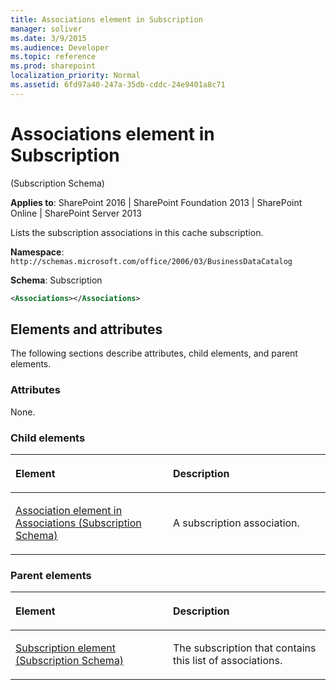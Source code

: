 ```yaml
---
title: Associations element in Subscription
manager: soliver
ms.date: 3/9/2015
ms.audience: Developer
ms.topic: reference
ms.prod: sharepoint
localization_priority: Normal
ms.assetid: 6fd97a40-247a-35db-cddc-24e9401a8c71
---
```


# Associations element in Subscription 

(Subscription Schema)

**Applies to**: SharePoint 2016 | SharePoint Foundation 2013 | SharePoint Online | SharePoint Server 2013

Lists the subscription associations in this cache subscription.

**Namespace**: `http://schemas.microsoft.com/office/2006/03/BusinessDataCatalog`

**Schema**: Subscription

```XML
<Associations></Associations>
```

## Elements and attributes

The following sections describe attributes, child elements, and parent elements.

### Attributes

None.

### Child elements

<table>
<colgroup>
<col width="50%" />
<col width="50%" />
</colgroup>
<thead>
<tr class="header">
<th align="left"><p>Element</p></th>
<th align="left"><p>Description</p></th>
</tr>
</thead>
<tbody>
<tr class="odd">
<td align="left"><p><span sdata="link"><a href="association-element-in-associations-subscription-schema.md">Association element in Associations (Subscription Schema)</a></span></p></td>
<td align="left"><p>A subscription association.</p></td>
</tr>
</tbody>
</table>

### Parent elements

<table>
<colgroup>
<col width="50%" />
<col width="50%" />
</colgroup>
<thead>
<tr class="header">
<th align="left"><p>Element</p></th>
<th align="left"><p>Description</p></th>
</tr>
</thead>
<tbody>
<tr class="odd">
<td align="left"><p><span sdata="link"><a href="subscription-element-subscription-schema.md">Subscription element (Subscription Schema)</a></span></p></td>
<td align="left"><p>The subscription that contains this list of associations.</p></td>
</tr>
</tbody>
</table>








